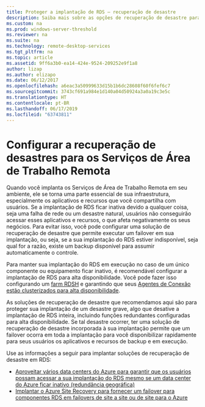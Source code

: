 ```yaml
---
title: Proteger a implantação de RDS – recuperação de desastre
description: Saiba mais sobre as opções de recuperação de desastre para os Serviços de Área de Trabalho Remota
ms.custom: na
ms.prod: windows-server-threshold
ms.reviewer: na
ms.suite: na
ms.technology: remote-desktop-services
ms.tgt_pltfrm: na
ms.topic: article
ms.assetid: 9ff6a3b0-ea14-424e-9524-209252e9f1a8
author: lizap
ms.author: elizapo
ms.date: 06/12/2017
ms.openlocfilehash: a6eac3a50999633d15b1b6dc28608f60f6fef6c7
ms.sourcegitcommit: 3743cf691a984e1d140a04d50924a3a0a19c3e5c
ms.translationtype: HT
ms.contentlocale: pt-BR
ms.lasthandoff: 06/17/2019
ms.locfileid: "63743811"
---
```

# <a name="configure-disaster-recovery-for-remote-desktop-services"></a>Configurar a recuperação de desastres para os Serviços de Área de Trabalho Remota

Quando você implanta os Serviços de Área de Trabalho Remota em seu ambiente, ele se torna uma parte essencial de sua infraestrutura, especialmente os aplicativos e recursos que você compartilha com usuários. Se a implantação de RDS ficar inativa devido a qualquer coisa, seja uma falha de rede ou um desastre natural, usuários não conseguirão acessar esses aplicativos e recursos, o que afeta negativamente os seus negócios. Para evitar isso, você pode configurar uma solução de recuperação de desastre que permite executar um failover em sua implantação, ou seja, se a sua implantação do RDS estiver indisponível, seja qual for a razão, existe um backup disponível para assumir automaticamente o controle.

Para manter sua implantação do RDS em execução no caso de um único componente ou equipamento ficar inativo, é recomendável configurar a implantação de RDS para alta disponibilidade. Você pode fazer isso configurando um [farm RDSH](rds-scale-rdsh-farm.md) e garantindo que seus [Agentes de Conexão estão clusterizados para alta disponibilidade](rds-connection-broker-cluster.md). 

As soluções de recuperação de desastre que recomendamos aqui são para proteger sua implantação de um desastre grave, algo que desative a implantação de RDS inteira, incluindo funções redundantes configuradas para alta disponibilidade. Se tal desastre ocorrer, ter uma solução de recuperação de desastre incorporada à sua implantação permite que um failover ocorra em toda a implantação para você disponibilizar rapidamente para seus usuários os aplicativos e recursos de backup e em execução.

Use as informações a seguir para implantar soluções de recuperação de desastre em RDS:

- [Aproveitar vários data centers do Azure para garantir que os usuários possam acessar a sua implantação do RDS mesmo se um data center do Azure ficar inativo (redundância geográfica)](rds-multi-datacenter-deployment.md)
- [Implantar o Azure Site Recovery para fornecer um failover para componentes RDS em failovers de site a site ou de site para o Azure](rds-disaster-recovery-with-azure.md)


